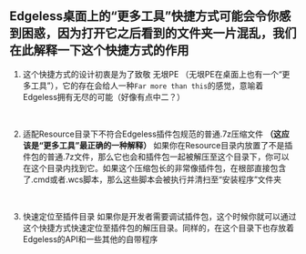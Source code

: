 ## Edgeless桌面上的“更多工具”快捷方式可能会令你感到困惑，因为打开它之后看到的文件夹一片混乱，我们在此解释一下这个快捷方式的作用
1. 这个快捷方式的设计初衷是为了致敬 无垠PE （无垠PE在桌面上也有一个“更多工具”），它的存在会给人一种`Far more than this`的感觉，意喻着Edgeless拥有无尽的可能（好像有点中二？）
<br/>

2. 适配Resource目录下不符合Edgeless插件包规范的普通.7z压缩文件 **（这应该是“更多工具”最正确的一种解释）**
如果你在Resource目录内放置了不是插件包的普通.7z文件，那么它也会和插件包一起被解压至这个目录下，你可以在这个目录内找到它。如果这个压缩包长的非常像插件包，在根部直接包含了.cmd或者.wcs脚本，那么这些脚本会被执行并清扫至“安装程序”文件夹
<br/>

3. 快速定位至插件目录
如果你是开发者需要调试插件包，这个时候你就可以通过这个快捷方式快速定位至插件包的解压目录。同样的，在这个目录下也存放着Edgeless的API和一些其他的自带程序